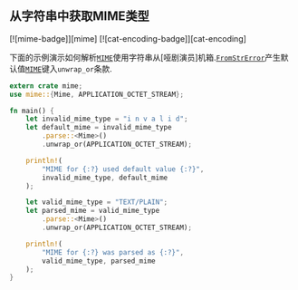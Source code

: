 
## 从字符串中获取MIME类型

[![mime-badge]][mime] [![cat-encoding-badge]][cat-encoding]

下面的示例演示如何解析[`MIME`]使用字符串从[哑剧演员]机箱.[`FromStrError`]产生默认值[`MIME`]键入`unwrap_or`条款.

```rust
extern crate mime;
use mime::{Mime, APPLICATION_OCTET_STREAM};

fn main() {
    let invalid_mime_type = "i n v a l i d";
    let default_mime = invalid_mime_type
        .parse::<Mime>()
        .unwrap_or(APPLICATION_OCTET_STREAM);

    println!(
        "MIME for {:?} used default value {:?}",
        invalid_mime_type, default_mime
    );

    let valid_mime_type = "TEXT/PLAIN";
    let parsed_mime = valid_mime_type
        .parse::<Mime>()
        .unwrap_or(APPLICATION_OCTET_STREAM);

    println!(
        "MIME for {:?} was parsed as {:?}",
        valid_mime_type, parsed_mime
    );
}
```

[`fromstrerror`]: https://docs.rs/mime/*/mime/struct.FromStrError.html

[`mime`]: https://docs.rs/mime/*/mime/struct.Mime.html
